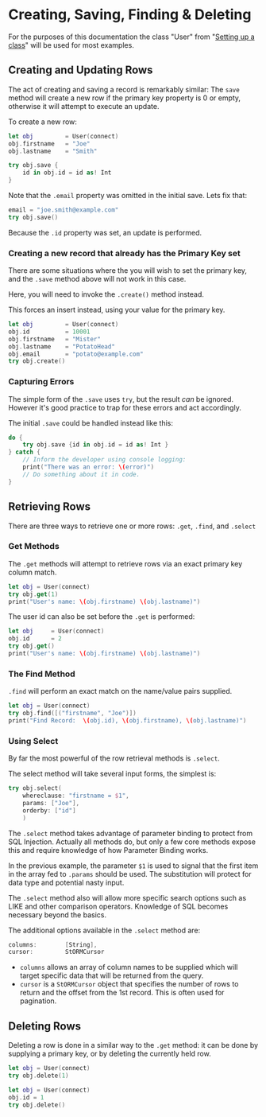 # Creating, Saving, Finding & Deleting

For the purposes of this documentation the class "User" from "[Setting up a class](https://github.com/PerfectlySoft/PerfectDocs/blob/master/guide/StORM-Setting-up-a-class.md)" will be used for most examples.

## Creating and Updating Rows

The act of creating and saving a record is remarkably similar: The `save` method will create a new row if the primary key property is 0 or empty, otherwise it will attempt to execute an update.

To create a new row:

``` swift
let obj 		= User(connect)
obj.firstname 	= "Joe"
obj.lastname 	= "Smith"

try obj.save {
	id in obj.id = id as! Int
}
```

Note that the `.email` property was omitted in the initial save. Lets fix that:

``` swift
email = "joe.smith@example.com"
try obj.save()
```

Because the `.id` property was set, an update is performed.

### Creating a new record that already has the Primary Key set

There are some situations where the you will wish to set the primary key, and the `.save` method above will not work in this case. 

Here, you will need to invoke the `.create()` method instead.

This forces an insert instead, using your value for the primary key.

``` swift
let obj 		= User(connect)
obj.id			= 10001
obj.firstname	= "Mister"
obj.lastname	= "PotatoHead"
obj.email		= "potato@example.com"
try obj.create()
```

### Capturing Errors

The simple form of the `.save` uses `try`, but the result *can* be ignored. However it's good practice to trap for these errors and act accordingly. 

The initial `.save` could be handled instead like this:

``` swift
do {
	try obj.save {id in obj.id = id as! Int }
} catch {
	// Inform the developer using console logging:
	print("There was an error: \(error)")
	// Do something about it in code.
}
```

## Retrieving Rows

There are three ways to retrieve one or more rows: `.get`, `.find`, and `.select`

### Get Methods

The `.get` methods will attempt to retrieve rows via an exact primary key column match.

``` swift
let obj = User(connect)
try obj.get(1)
print("User's name: \(obj.firstname) \(obj.lastname)")
```

The user id can also be set before the `.get` is performed:

``` swift
let obj 	= User(connect)
obj.id 		= 2
try obj.get()
print("User's name: \(obj.firstname) \(obj.lastname)")
```

### The Find Method

`.find` will perform an exact match on the name/value pairs supplied.

``` swift
let obj = User(connect)
try obj.find([("firstname", "Joe")])
print("Find Record:  \(obj.id), \(obj.firstname), \(obj.lastname)")
```

### Using Select

By far the most powerful of the row retrieval methods is `.select`.

The select method will take several input forms, the simplest is:

``` swift
try obj.select(
	whereclause: "firstname = $1", 
	params: ["Joe"], 
	orderby: ["id"]
	)
```

The `.select` method takes advantage of parameter binding to protect from SQL Injection. Actually all methods do, but only a few core methods expose this and require knowledge of how Parameter Binding works.

In the previous example, the parameter `$1` is used to signal that the first item in the array fed to `.params` should be used. The substitution will protect for data type and potential nasty input. 

The `.select` method also will allow more specific search options such as LIKE and other comparison operators. Knowledge of SQL becomes necessary beyond the basics.

The additional options available in the `.select` method are:

``` swift
columns:		[String],
cursor:			StORMCursor
```

* `columns` allows an array of column names to be supplied which will target specific data that will be returned from the query.
* `cursor` is a `StORMCursor` object that specifies the number of rows to return and the offset from the 1st record. This is often used for pagination.


## Deleting Rows

Deleting a row is done in a similar way to the `.get` method: it can be done by supplying a primary key, or by deleting the currently held row.

``` swift
let obj = User(connect)
try obj.delete(1)
```

``` swift
let obj = User(connect)
obj.id = 1
try obj.delete()
```